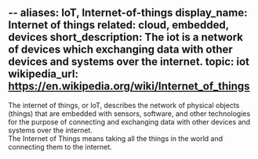 --
aliases: IoT, Internet-of-things
display_name: Internet of things
related: cloud, embedded, devices
short_description: The iot is a network of devices which exchanging data with other devices and systems over the internet.
topic: iot
wikipedia_url: https://en.wikipedia.org/wiki/Internet_of_things
---
The internet of things, or IoT, describes the network of physical objects (things) that are embedded with sensors, software, and other technologies for the purpose of connecting and exchanging data with other devices and systems over the internet.  
The Internet of Things means taking all the things in the world and connecting them to the internet.
